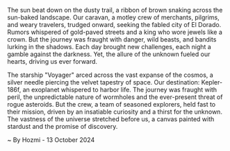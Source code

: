 
The sun beat down on the dusty trail, a ribbon of brown snaking across the sun-baked landscape.  Our caravan, a motley crew of merchants, pilgrims, and weary travelers, trudged onward, seeking the fabled city of El Dorado.  Rumors whispered of gold-paved streets and a king who wore jewels like a crown.  But the journey was fraught with danger, wild beasts, and bandits lurking in the shadows.  Each day brought new challenges, each night a gamble against the darkness.  Yet, the allure of the unknown fueled our hearts, driving us ever forward.

The starship "Voyager" arced across the vast expanse of the cosmos, a silver needle piercing the velvet tapestry of space.  Our destination: Kepler-186f, an exoplanet whispered to harbor life.  The journey was fraught with peril, the unpredictable nature of wormholes and the ever-present threat of rogue asteroids.  But the crew, a team of seasoned explorers, held fast to their mission, driven by an insatiable curiosity and a thirst for the unknown.  The vastness of the universe stretched before us, a canvas painted with stardust and the promise of discovery. 

~ By Hozmi - 13 October 2024
